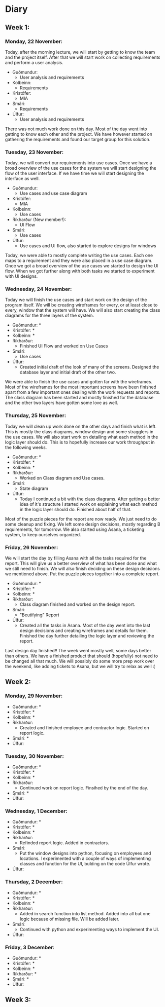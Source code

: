 # Diary

## Week 1:

### Monday, 22 November:
Today, after the morning lecture, we will start by getting to know the
team and the project itself. After that we will start work on collecting
requirements and perform a user analysis.

* Guðmundur:
    * User analysis and requirements
* Kolbeinn:
    * Requirements
* Kristófer:
    * MIA
* Smári:
    * Requirements
* Úlfur:
    * User analysis and requirements

There was not much work done on this day. Most of the day went into
getting to know each other and the project. We have however started
on gathering the requirements and found our target group for this
solution.


### Tuesday, 23 November:
Today, we will convert our requirements into use cases. Once we have
a broad overview of the use cases for the system we will start
designing the flow of the user interface. If we have time we will
start designing the interface as well.

* Guðmundur:
    * Use cases and use case diagram
* Kristófer:
    * MIA
* Kolbeinn:
    * Use cases
* Ríkharður (New member!):
    * UI Flow
* Smári:
    * Use cases
* Úlfur:
    * Use cases and UI flow, also started to explore designs
    for windows


Today, we were able to mostly complete writing the use cases. Each
one maps to a requirement and they were also placed in a use case
diagram. Once we got a broad overview of the use cases we started
to design the UI flow. When we got further along with both tasks
we started to experiment with UI designs.


### Wednesday, 24 November:
Today we will finish the use cases and start work on the design of
the program itself. We will be creating wireframes for every, or
at least close to every, window that the system will have. We will
also start creating the class diagrams for the three layers of the
system.

* Guðmundur:
    * 
* Kristófer:
    * 
* Kolbeinn:
    * 
* Ríkharður:
    * Finished UI Flow and worked on Use Cases
* Smári:
    * Use cases
* Úlfur:
    * Created initial draft of the look of many of the screens. Designed
    the database layer and initial draft of the other two.

We were able to finish the use cases and gotten far with the wireframes.
Most of the wireframes for the most important screens have been finished
apart from a few important ones dealing with the work requests and 
reports. The class diagram has been started and mostly finished for the
database and the other two layers have gotten some love as well.


### Thursday, 25 November:
Today we will clean up work done on the other days and finish what is
left. This is mostly the class diagrams, window design and some stragglers
in the use cases. We will also start work on detailing what each method
in the logic layer should do. This is to hopefully increase our work
throughput in the following weeks.

* Guðmundur:
    * 
* Kristófer:
    * 
* Kolbeinn:
    * 
* Ríkharður:
    * Worked on Class diagram and Use cases.
* Smári:
    * State diagram
* Úlfur:
    * Today I continued a bit with the class diagrams. After getting a
    better idea of it's structure I started work on explaining what each
    method in the logic layer should do. Finished about half of that.


Most of the puzzle pieces for the report are now ready. We just need to do
some cleanup and fixing. We left some design decisions, mostly regarding B
requirements, for tomorrow. We also started using Asana, a ticketing system,
to keep ourselves organized.


### Friday, 26 November:
We will start the day by filling Asana with all the tasks required for the
report. This will give us a better overview of what has been done and what
we still need to finish. We will also finish deciding on these design 
decisions we mentioned above. Put the puzzle pieces together into a
complete report.

* Guðmundur:
    * 
* Kristófer:
    * 
* Kolbeinn:
    * 
* Ríkharður:
    * Class diagram finished and worked on the design report.
* Smári:
    * "Beutifying" Report 
* Úlfur:
    * Created all the tasks in Asana. Most of the day went into the last
    design decisions and creating wireframes and details for them. Finished
    the day further detailing the logic layer and reviewing the report.

Last design day finished!! The week went mostly well, some days better than others.
We have a finished product that should (hopefully) not need to be changed all that
much. We will possibly do some more prep work over the weekend, like adding tickets
to Asana, but we will try to relax as well :)


## Week 2:

### Monday, 29 November:


* Guðmundur:
    * 
* Kristófer:
    * 
* Kolbeinn:
    * 
* Ríkharður:
    * Created and finished employee and contractor logic. Started on report logic.
* Smári:
    * 
* Úlfur:


### Tuesday, 30 November:


* Guðmundur:
    * 
* Kristófer:
    * 
* Kolbeinn:
    * 
* Ríkharður:
    * Continued work on report logic. Finsihed by the end of the day.
* Smári:
    * 
* Úlfur:


### Wednesday, 1 December:


* Guðmundur:
    * 
* Kristófer:
    * 
* Kolbeinn:
    * 
* Ríkharður:
    * Refinded report logic. Added in contractors. 
* Smári:
    * Put the window designs into python, focusing on employees and locations. I experimented with a couple of ways of implementing classes and function for the UI, bulding on the code Úlfur wrote.
* Úlfur:


### Thursday, 2 December:


* Guðmundur:
    * 
* Kristófer:
    * 
* Kolbeinn:
    * 
* Ríkharður:
    * Added in search function into list method. Added into all but one logic because of missing file. Will be added later.
* Smári:
    * Continued with python and experimenting ways to implement the UI.
* Úlfur:


### Friday, 3 December:


* Guðmundur:
    * 
* Kristófer:
    * 
* Kolbeinn:
    * 
* Ríkharður:
    * 
* Smári:
    * 
* Úlfur:





## Week 3:



